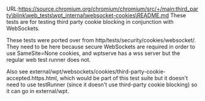 URL:https://source.chromium.org/chromium/chromium/src/+/main:third_party\blink\web_tests\wpt_internal\websocket-cookies\README.md
These tests are for testing third party cookie blocking in conjunction with
WebSockets.

These tests were ported over from http/tests/security/cookies/websocket/.
They need to be here because secure WebSockets are required in order to use
SameSite=None cookies, and wptserve has a wss server but the regular web test
runner does not.

Also see external/wpt/websockets/cookies/third-party-cookie-accepted.https.html,
which would be part of this test suite but it doesn't need to use testRunner
(since it doesn't use third-party cookie blocking) so it can go in external/wpt.
